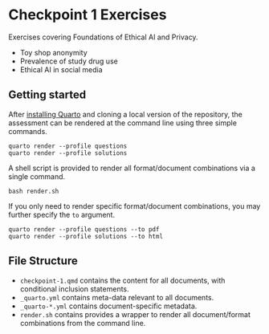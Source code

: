 # Checkpoint 1 Exercises

Exercises covering Foundations of Ethical AI and Privacy. 

- Toy shop anonymity
- Prevalence of study drug use
- Ethical AI in social media


## Getting started 

After [installing Quarto](https://quarto.org/docs/get-started/) and cloning a local version of the repository, the assessment can be rendered at the command line using three simple commands.  

```
quarto render --profile questions
quarto render --profile solutions
```

A shell script is provided to render all format/document combinations via a single command. 

```
bash render.sh
```

If you only need to render specific format/document combinations, you may further specify the `to` argument. 

```
quarto render --profile questions --to pdf
quarto render --profile solutions --to html
```

## File Structure

- `checkpoint-1.qmd` contains the content for all documents, with conditional inclusion statements.
- `_quarto.yml` contains meta-data relevant to all documents.
- `_quarto-*.yml` contains document-specific metadata.
- `render.sh` contains provides a wrapper to render all document/format combinations from the command line.